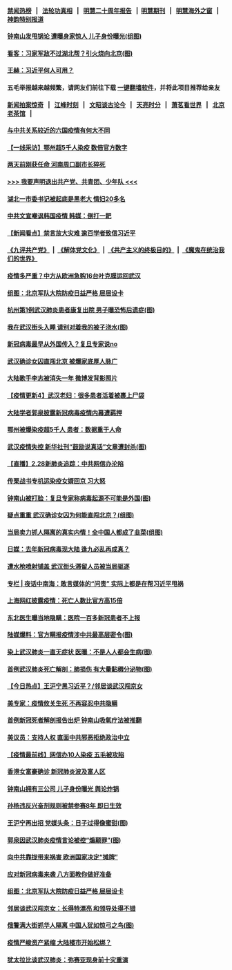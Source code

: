 #### [禁闻热榜](热点新闻.md?=0)  &nbsp;&nbsp;|&nbsp;&nbsp; [法轮功真相](https://github.com/gfw-breaker/truth/blob/master/README.md?=0) &nbsp;&nbsp;|&nbsp;&nbsp; [明慧二十周年报告](https://github.com/gfw-breaker/mh-reports/blob/master/README.md?=0) &nbsp;&nbsp;|&nbsp;&nbsp;[明慧期刊](https://github.com/gfw-breaker/mh-qikan) &nbsp;&nbsp;|&nbsp;&nbsp; [明慧海外之窗](https://github.com/gfw-breaker/mh-news/blob/master/README.md?=0) &nbsp;&nbsp;|&nbsp;&nbsp; [神韵特别报道](https://github.com/gfw-breaker/mh-news/blob/master/shenyun.md?=0)
#### [ 钟南山发甩锅论 遭曝身家惊人 儿子身份曝光(组图)](https://github.com/gfw-breaker/banned-news/blob/master/pages/p1/924638.md)
#### [ 看客：习家军敌不过湖北帮？引火烧向北京(图)](https://github.com/gfw-breaker/banned-news/blob/master/pages/p2/924606.md)
#### [ 王赫：习近平何人可用？](https://github.com/gfw-breaker/banned-news/blob/master/pages/nsc413/n11904055.md)
#### 五毛举报越来越频繁，请网友们前往下载 [一键翻墙软件](https://github.com/gfw-breaker/ssr-accounts)，并将此项目推荐给亲友
#### [新闻拍案惊奇](https://github.com/gfw-breaker/banned-news/blob/master/pages/link4.md) &nbsp;&nbsp;|&nbsp;&nbsp; [江峰时刻](https://github.com/gfw-breaker/banned-news/blob/master/pages/link4.md) &nbsp;&nbsp;|&nbsp;&nbsp; [文昭谈古论今](https://github.com/gfw-breaker/banned-news/blob/master/pages/link4.md) &nbsp;&nbsp;|&nbsp;&nbsp; [天亮时分](https://github.com/gfw-breaker/banned-news/blob/master/pages/link4.md) &nbsp;&nbsp;|&nbsp;&nbsp; [萧茗看世界](https://github.com/gfw-breaker/banned-news/blob/master/pages/link4.md) &nbsp;&nbsp;|&nbsp;&nbsp; [北京老茶馆](https://github.com/gfw-breaker/banned-news/blob/master/pages/link4.md) &nbsp;&nbsp;|&nbsp;&nbsp; 
#### [ 与中共关系较近的六国疫情有何大不同](https://github.com/gfw-breaker/banned-news/blob/master/pages/nf4514/n11903440.md)
#### [ 【一线采访】鄂州超5千人染疫 数倍官方数字](https://github.com/gfw-breaker/banned-news/blob/master/pages/nf4514/n11903700.md)
#### [ 两天前刚获任命 河南周口副市长猝死](https://github.com/gfw-breaker/banned-news/blob/master/pages/nsc413/n11903668.md)
#### [>>> 我要声明退出共产党、共青团、少年队 <<<](https://github.com/begood0513/goodnews/blob/master/quit/letter.md) 
#### [ 湖北一市委书记被起底是黑老大 情妇20多名](https://github.com/gfw-breaker/banned-news/blob/master/pages/prog1138/a102788392.md)
#### [ 中共文宣嘲讽韩国疫情 韩媒：倒打一耙](https://github.com/gfw-breaker/banned-news/blob/master/pages/nsc413/n11903936.md)
#### [ 【新闻看点】禁言放大灾难 逾百学者致信习近平](https://github.com/gfw-breaker/banned-news/blob/master/pages/nsc413/n11903581.md)
#### [《九评共产党》](https://github.com/begood0513/9ping.md/blob/master/README.md) &nbsp;|&nbsp; [《解体党文化》](../../../../jtdwh.md/blob/master/README.md)  &nbsp;|&nbsp; [《共产主义的终极目的》](../../../../gczydzjmd.md/blob/master/README.md) &nbsp;|&nbsp; [《魔鬼在统治我们的世界》](../../../../mgztzwmdsj.md/blob/master/README.md) 
#### [ 疫情多严重？中方从欧洲急购16台叶克膜运回武汉](https://github.com/gfw-breaker/banned-news/blob/master/pages/p1/924629.md)
#### [ 组图：北京军队大院防疫日益严格 层层设卡](https://github.com/gfw-breaker/banned-news/blob/master/pages/nf4514/n11903611.md)
#### [ 杭州第1例武汉肺炎患者康复出院 男子曝恐怖后遗症(图)](https://github.com/gfw-breaker/banned-news/blob/master/pages/p1/924701.md)
#### [ 我在武汉街头入睡 请别对着我的被子浇水(图)](https://github.com/gfw-breaker/banned-news/blob/master/pages/p1/924635.md)
#### [ 新冠病毒最早从外国传入？复旦专家说no](https://github.com/gfw-breaker/banned-news/blob/master/pages/nsc413/n11903589.md)
#### [ 武汉确诊女囚直闯北京 被爆家底厚人脉广](https://github.com/gfw-breaker/banned-news/blob/master/pages/nsc413/n11903332.md)
#### [ 大陆歌手李志被消失一年 微博发背影照片](https://github.com/gfw-breaker/banned-news/blob/master/pages/nsc413/n11904539.md)
#### [ 【疫情更新4】武汉老妇：很多患者活着被裹上尸袋](https://github.com/gfw-breaker/banned-news/blob/master/pages/prog204/a102784833.md)
#### [ 大陆学者郭泉披露新冠病毒疫情内幕遭羁押](https://github.com/gfw-breaker/banned-news/blob/master/pages/nsc413/n11904689.md)
#### [ 鄂州被爆染疫超5千人 患者：数据重于人命](https://github.com/gfw-breaker/banned-news/blob/master/pages/nsc413/n11903700.md)
#### [ 武汉疫情失控 新华社刊“鼓励说真话”文章遭封杀(图)](https://github.com/gfw-breaker/banned-news/blob/master/pages/p1/924060.md)
#### [ 【直播】2.28新肺炎追踪：中共网信办沦陷](https://github.com/gfw-breaker/banned-news/blob/master/pages/nf4514/n11902975.md)
#### [ 传栗战书专机运染疫女婿回京 习大怒](https://github.com/gfw-breaker/banned-news/blob/master/pages/prog1138/a102787470.md)
#### [ 钟南山被打脸：复旦专家称病毒起源不可能是外国(图)](https://github.com/gfw-breaker/banned-news/blob/master/pages/p1/924691.md)
#### [ 疑点重重 武汉确诊女囚为何能直闯北京？(组图)](https://github.com/gfw-breaker/banned-news/blob/master/pages/p1/924672.md)
#### [ 当局卖力抓人隔离的真实内情！全中国人都成了韭菜(组图)](https://github.com/gfw-breaker/banned-news/blob/master/pages/p1/924658.md)
#### [ 日媒：去年新冠病毒现大陆 逢九必乱再成真？](https://github.com/gfw-breaker/banned-news/blob/master/pages/nsc413/n11903445.md)
#### [ 遭水枪喷射铺盖 武汉街头滞留人员被当局驱逐](https://github.com/gfw-breaker/banned-news/blob/master/pages/nsc413/n11903184.md)
#### [ 专栏 | 夜话中南海：敢言媒体的“问责” 实际上都是在帮习近平甩祸](https://github.com/gfw-breaker/banned-news/blob/master/pages/yehuazhongnanhai/gx-02282020143322.md)
#### [ 上海网红披露疫情：死亡人数比官方高15倍](https://github.com/gfw-breaker/banned-news/blob/master/pages/prog204/a102788294.md)
#### [ 东北医生曝当地隐瞒：医院一百多新冠患者不上报](https://github.com/gfw-breaker/banned-news/blob/master/pages/prog204/a102788112.md)
#### [ 陆媒爆料：官方瞒报疫情涉中共最高层密令(图)](https://github.com/gfw-breaker/banned-news/blob/master/pages/p2/924671.md)
#### [ 染上武汉肺炎一直无症状 医曝：不是人人都会生病(图)](https://github.com/gfw-breaker/banned-news/blob/master/pages/p1/924710.md)
#### [ 首例武汉肺炎死亡解剖：肺损伤 有大量黏稠分泌物(图)](https://github.com/gfw-breaker/banned-news/blob/master/pages/p1/924608.md)
#### [ 【今日热点】王沪宁黑习近平？/邻居谈武汉闯京女](https://github.com/gfw-breaker/banned-news/blob/master/pages/prog204/a102788554.md)
#### [ 美专家：疫情攸关生死 不再容忍中共隐瞒](https://github.com/gfw-breaker/banned-news/blob/master/pages/nf4514/n11901694.md)
#### [ 首例新冠死者解剖报告出炉 钟南山吸氧疗法被推翻](https://github.com/gfw-breaker/banned-news/blob/master/pages/prog204/a102788010.md)
#### [ 美议员：支持人权 直面中共邪恶拒绝政治中立](https://github.com/gfw-breaker/banned-news/blob/master/pages/nsc413/n11903790.md)
#### [ 【疫情最前线】网信办10人染疫 五毛被攻陷](https://github.com/gfw-breaker/banned-news/blob/master/pages/nsc413/n11903757.md)
#### [ 香港女富豪确诊 新冠肺炎波及富人区](https://github.com/gfw-breaker/banned-news/blob/master/pages/nsc413/n11903393.md)
#### [ 钟南山拥有三公司 儿子身份曝光 舆论炸锅](https://github.com/gfw-breaker/banned-news/blob/master/pages/nsc413/n11902030.md)
#### [ 孙杨违反兴奋剂规则被禁参赛8年 即日生效](https://github.com/gfw-breaker/banned-news/blob/master/pages/nf4514/n11902928.md)
#### [ 王沪宁再出招 党媒头条：日子过得像蜜甜(图)](https://github.com/gfw-breaker/banned-news/blob/master/pages/p2/924708.md)
#### [ 郭泉因武汉肺炎疫情言论被控“煽颠罪”(图)](https://github.com/gfw-breaker/banned-news/blob/master/pages/p1/924681.md)
#### [ 向中共靠拢带来祸害 欧洲国家决定“摊牌”](https://github.com/gfw-breaker/banned-news/blob/master/pages/nsc413/n11905143.md)
#### [ 应对新冠病毒来袭 八方面教你做好准备](https://github.com/gfw-breaker/banned-news/blob/master/pages/nsc413/n11903736.md)
#### [ 组图：北京军队大院防疫日益严格 层层设卡](https://github.com/gfw-breaker/banned-news/blob/master/pages/nsc413/n11903611.md)
#### [ 邻居谈武汉闯京女：长得特漂亮 和领导处得不错](https://github.com/gfw-breaker/banned-news/blob/master/pages/prog204/a102788513.md)
#### [ 俄警满大街抓华人隔离 中国人犹如惊弓之鸟(图)](https://github.com/gfw-breaker/banned-news/blob/master/pages/p3/924657.md)
#### [ 疫情严峻资产紧缩 大陆楼市开始松绑？](https://github.com/gfw-breaker/banned-news/blob/master/pages/nsc413/n11904023.md)
#### [ 犹太拉比谈武汉肺炎：弥赛亚现身前十灾重演](https://github.com/gfw-breaker/banned-news/blob/master/pages/nsc413/n11902923.md)

